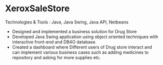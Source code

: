 # XeroxSaleStore
Technologies & Tools : Java, Java Swing, Java API, Netbeans
- Designed and implemented a business solution for Drug Store
- Developed Java Swing application using object oriented techniques with interactive front-end and DB4O database.
- Created a dashboard where Different users of Drug store interact and can implement various business cases such as adding medicines to repository and asking for more supplies etc.
